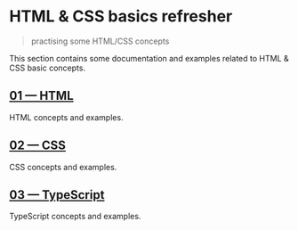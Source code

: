# HTML & CSS basics refresher
> practising some HTML/CSS concepts

This section contains some documentation and examples related to HTML & CSS basic concepts.

## [01 &mdash; HTML](01-html)
HTML concepts and examples.

## [02 &mdash; CSS](02-css)
CSS concepts and examples.

## [03 &mdash; TypeScript](03-typescript)
TypeScript concepts and examples.
